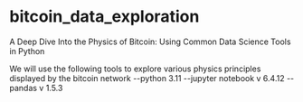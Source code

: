 # bitcoin_data_exploration
A Deep Dive Into the Physics of Bitcoin: Using Common Data Science Tools in Python

We will use the following tools to explore various physics principles displayed by the bitcoin network
--python 3.11
--jupyter notebook v 6.4.12
--pandas v 1.5.3

